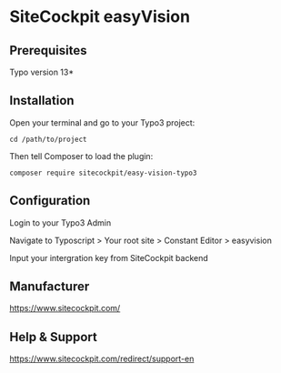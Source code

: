 # SiteCockpit easyVision



## Prerequisites

Typo version 13*

## Installation

Open your terminal and go to your Typo3 project:

    cd /path/to/project

Then tell Composer to load the plugin:

    composer require sitecockpit/easy-vision-typo3

## Configuration

Login to your Typo3 Admin

Navigate to Typoscript > Your root site > Constant Editor > easyvision

Input your intergration key from SiteCockpit backend

## Manufacturer
https://www.sitecockpit.com/

## Help & Support
https://www.sitecockpit.com/redirect/support-en
